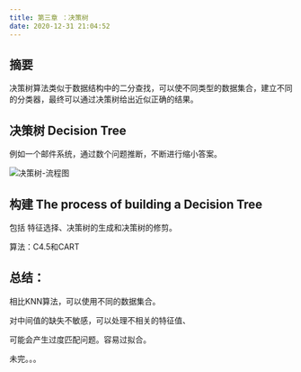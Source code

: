```yaml
---
title: 第三章 ：决策树
date: 2020-12-31 21:04:52
---
```


## 摘要

决策树算法类似于数据结构中的二分查找，可以使不同类型的数据集合，建立不同的分类器，最终可以通过决策树给出近似正确的结果。

## 决策树 Decision Tree 

例如一个邮件系统，通过数个问题推断，不断进行缩小答案。

 ![决策树-流程图](https://camo.githubusercontent.com/baee424187b6840aff667d476fa47d2f746f143fbd5ba8f5f78e39d71b1e81fe/687474703a2f2f646174612e617061636865636e2e6f72672f696d672f41694c6561726e696e672f6d6c2f332e4465636973696f6e547265652f2545352538362542332545372541442539362545362541302539312d2545362542352538312545372541382538422545352539422542452e6a7067) 

## 构建 The process of building a Decision Tree 

包括 特征选择、决策树的生成和决策树的修剪。 

算法：C4.5和CART

## 总结：

相比KNN算法，可以使用不同的数据集合。

对中间值的缺失不敏感，可以处理不相关的特征值、

可能会产生过度匹配问题。容易过拟合。

未完。。。